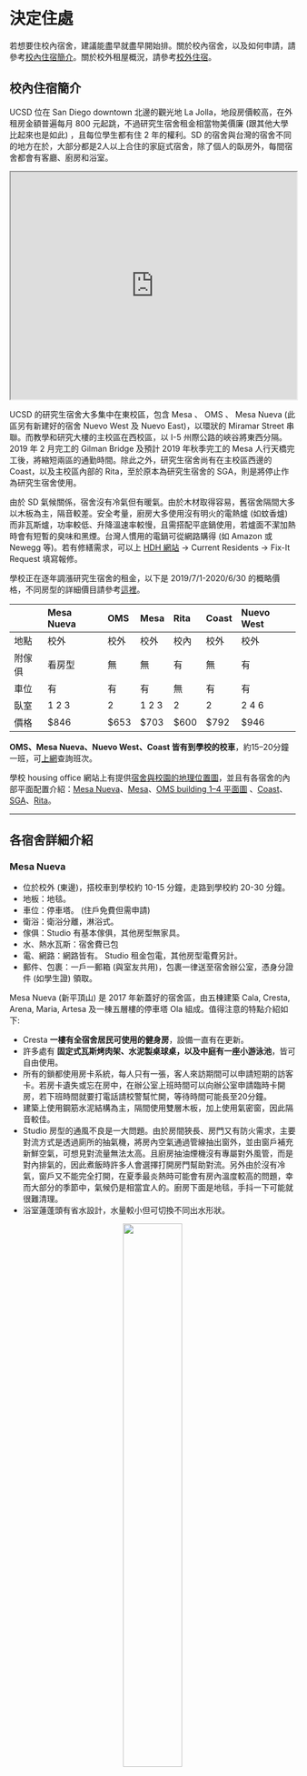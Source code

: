 # 決定住處

若想要住校內宿舍，建議能盡早就盡早開始排。關於校內宿舍，以及如何申請，請參考[校內住宿簡介](#校內住宿簡介)。關於校外租屋概況，請參考[校外住宿](#校外住宿)。

## 校內住宿簡介

UCSD 位在 San Diego downtown 北邊的觀光地 La Jolla，地段房價較高，在外租房金額普遍每月 800 元起跳，不過研究生宿舍租金相當物美價廉 (跟其他大學比起來也是如此) ，且每位學生都有住 2 年的權利。SD 的宿舍與台灣的宿舍不同的地方在於，大部分都是2人以上合住的家庭式宿舍，除了個人的臥房外，每間宿舍都會有客廳、廚房和浴室。

<iframe src="https://www.google.com/maps/d/u/2/embed?mid=1s38f_0vLuMx5AjL-UMttHRomcuRS5qf0" width="100%" height="400"></iframe>

UCSD 的研究生宿舍大多集中在東校區，包含 Mesa 、 OMS 、 Mesa Nueva (此區另有新建好的宿舍 Nuevo West 及 Nuevo East)，以環狀的 Miramar Street 串聯。而教學和研究大樓的主校區在西校區，以 I-5 州際公路的峽谷將東西分隔。 2019 年 2 月完工的 Gilman Bridge 及預計 2019 年秋季完工的 Mesa 人行天橋完工後，將縮短兩區的通勤時間。除此之外，研究生宿舍尚有在主校區西邊的 Coast，以及主校區內部的 Rita，至於原本為研究生宿舍的 SGA，則是將停止作為研究生宿舍使用。
 
由於 SD 氣候關係，宿舍沒有冷氣但有暖氣。由於木材取得容易，舊宿舍隔間大多以木板為主，隔音較差。安全考量，廚房大多使用沒有明火的電熱爐 (如蚊香爐) 而非瓦斯爐，功率較低、升降溫速率較慢，且需搭配平底鍋使用，若爐面不潔加熱時會有短暫的臭味和黑煙。台灣人慣用的電鍋可從網路購得 (如 Amazon 或 Newegg 等)。若有修繕需求，可以上 [HDH 網站](https://hdh.ucsd.edu/arch/pages/) → Current Residents → Fix-It Request 填寫報修。

學校正在逐年調漲研究生宿舍的租金，以下是 2019/7/1-2020/6/30 的概略價格，不同房型的詳細價目請參考[這裡](https://hdh.ucsd.edu/arch/pages/FindYourHome.html)。


|        | Mesa Nueva | OMS  | Mesa  | Rita  | Coast | Nuevo West |
| :---   | :---       | :--- | :---  | :---  | :---  | :--- |
| 地點   | 校外        | 校外 | 校外   | 校內  | 校外  | 校外 |
| 附傢俱 | 看房型      | 無   | 無     | 有    | 無    | 有 |
| 車位   | 有         | 有    | 有     | 無    | 有   | 有 |
| 臥室   | 1 2 3      | 2     | 1 2 3 | 2     | 2    | 2 4 6 |
| 價格   | $846       | $653  | $703  | $600  | $792 | $946 |

**OMS、Mesa Nueva、Nuevo West、Coast 皆有到學校的校車**，約15–20分鐘一班，可[上網](http://www.ucsdbus.com/)查詢班次。

學校 housing office 網站上有提供[宿舍與校園的地理位置圖](http://hdh.ucsd.edu/docs/ucsdcampusmap.pdf)，並且有各宿舍的內部平面配置介紹：[Mesa Nueva](https://hdh.ucsd.edu/arch/pages/MesaNueva.html)、[Mesa](http://hdh.ucsd.edu/arch/mesa.asp)、[OMS building 1–4 平面圖](http://hdh.ucsd.edu/arch/onemiramar.asp) 、[Coast](http://hdh.ucsd.edu/arch/docs/Coast_SiteMapFloorplans.pdf)、[SGA](http://hdh.ucsd.edu/arch/sga.asp)、[Rita](http://hdh.ucsd.edu/RAR/)。

---

## 各宿舍詳細介紹

### Mesa Nueva

* 位於校外 (東邊)，搭校車到學校約 10-15 分鐘，走路到學校約 20-30 分鐘。
* 地板：地毯。
* 車位：停車塔。 (住戶免費但需申請)
* 衛浴：衛浴分離，淋浴式。
* 傢俱：Studio 有基本傢俱，其他房型無家具。
* 水、熱水瓦斯：宿舍費已包
* 電、網路：網路皆有。 Studio 租金包電，其他房型電費另計。
* 郵件、包裹：一戶一郵箱 (與室友共用)，包裹一律送至宿舍辦公室，憑身分證件 (如學生證) 領取。
 
Mesa Nueva (新平頂山) 是 2017 年新蓋好的宿舍區，由五棟建築 Cala, Cresta, Arena, Maria, Artesa 及一棟五層樓的停車塔 Ola 組成。值得注意的特點介紹如下:
  * Cresta **一樓有全宿舍居民可使用的健身房**，設備一直有在更新。
  * 許多處有 **固定式瓦斯烤肉架、水泥製桌球桌，以及中庭有一座小游泳池**，皆可自由使用。
  * 所有的鎖都使用房卡系統，每人只有一張，客人來訪期間可以申請短期的訪客卡。若房卡遺失或忘在房中，在辦公室上班時間可以向辦公室申請臨時卡開房，若下班時間就要打電話請校警幫忙開，等待時間可能長至20分鐘。
  * 建築上使用鋼筋水泥結構為主，隔間使用雙層木板，加上使用氣密窗，因此隔音較佳。
  * Studio 房型的通風不良是一大問題。由於房間狹長、房門又有防火需求，主要對流方式是透過廁所的抽氣機，將房內空氣通過管線抽出窗外，並由窗戶補充新鮮空氣，可想見對流量無法太高。且廚房抽油煙機沒有專屬對外風管，而是對內排氣的，因此煮飯時許多人會選擇打開房門幫助對流。另外由於沒有冷氣，窗戶又不能完全打開，在夏季最炎熱時可能會有房內溫度較高的問題，幸而大部分的季節中，氣候仍是相當宜人的。廚房下面是地毯，手抖一下可能就很難清理。
  * 浴室蓮蓬頭有省水設計，水量較小但可切換不同出水形狀。

<center>
<figure class="image">
    <img src="/img/dorm/MesaNuevaStudio.jpg" width="49.5%">
    <figcaption>Mesa Nueva Studio</figcaption>
</figure>
</center>

### Nuevo West

* 有二、四、六人的房型。
* 位於校外 (東邊)，搭校車到學校約 10-15 分鐘，走路到學校約 20-30 分鐘。
* 地板：地毯。
* 車位：停車塔。 (住戶免費。) 
* 衛浴：衛浴分離，但是洗手台在外面。
* 傢俱：有傢俱，廚房有冰箱、烤箱和電爐，房間有衣櫃、桌子、床墊，客廳有沙發、電視桌、吧檯椅。 
* 水、熱水瓦斯：宿舍費已包。
* 電、網路：電及瓦斯已包，網路跟 Spectrum 合作，也已包入住宿費。
* 郵件、包裹：每個人有自己的密碼信箱，包裹則會由 office email 通知再去拿。

一些值得注意的特點：
* 每兩層樓有洗衣間，洗衣機不算多，但目前看起來還算堪用。
* 一樣有健身房、烤肉架、桌球桌、閱覽室。
* 同樣使用房卡系統，和Mesa Nueva一樣，可以申請短期訪客卡。
* 廚房沒有設置抽風機，可能要將窗戶打開避免油煙。
* 窗戶旁有一小縫，設計上是用來平衡濕氣、維持通風的，但實際上可能會讓房間變更冷。

<center>
<figure class="image">
    <img src="../img/dorm/nuevo_west_1.jpg" width="25%"/>
    <img src="../img/dorm/nuevo_west_3.jpg" width="25%"/>
    <img src="../img/dorm/nuevo_west_2.jpg" width="50%"/>
    <figcaption>Nuevo West</figcaption>
</figure>
</center>

### OMS (One Miramar Street Apartments)

* 兩人一間。
* 位於校外 (東邊，跟 Mesa 在同一區) ，搭校車到學校約20分鐘；騎腳踏車約15分鐘；走路30分鐘
* 地板：地毯。
* 車位：停車塔。 (住戶免費。) 
* 衛浴：衛浴分離。
* 傢俱：無傢俱，廚房僅有冰箱、烤箱和電爐，房間只有衣櫃。 (後幾頁圖中床、沙發、書桌、燈等皆為自行購置。) 
* 水、熱水瓦斯：宿舍費已包。
* 電、網路：網路跟 Spectrum 合作，要登記 SSN 但不需另外付費。電跟 SDGE 合作，另外依用量計費。
* 郵件、包裹：每個人有自己的密碼信箱，包裹則會由 office email 通知再去拿。
* **Building 2 外側靠近五號高速公路，24 小時都蠻吵的。**

<center>
<figure class="image">
    <img src="/img/dorm/oms_1.jpg" width="100%"/>
    <img src="/img/dorm/oms_2.jpg" width="100%"/>
    <img src="/img/dorm/oms_3.jpg" width="100%"/>
    <img src="/img/dorm/OMS_2.jpg" width="100%"/>
    <img src="/img/dorm/OMS_3.jpg" width="100%"/>
    <img src="/img/dorm/OMS_4.jpg" width="100%"/>
    <figcaption>OMS</figcaption>
</figure>
</center>


### Mesa (Central & South Mesa Apartments)

* 兩人一間。
* 位於校外 (東邊) ，搭校車到學校約15–20分鐘。
* 地板：地毯。
* 車位：室外。 (住戶免費) 
* 衛浴：衛浴分離。
* 傢俱：無傢俱，廚房僅有冰箱、烤箱和電爐，房間只有衣櫃 (後幾頁圖中床、沙發、書桌、燈等皆為自行購置) 
* 水、熱水瓦斯：宿舍費已包。
* 電、網路：自行牽線付費。
* 郵件、包裹：一戶一郵箱 (與室友共用) ，包裹則會丟到家門口。

Mesa 是小木屋形式的建築，但隔音不好，若有吵雜的室友或鄰居較麻煩，不過是少數。與其他宿舍比起來稍微舊一點，但價格也相對較低。但須要小心最近在進行 One Mesa計畫，隨時都有可能把你們趕出去進行都更，風險請自負。

Central Mesa 和 South Mesa 皆適合家庭、伴侶。South Mesa 客廳與廚房最大，但房租也最貴，房間與 Central Mesa 差不多大小，二樓有挑高屋頂。

<center>
<figure class="image">
    <img src="/img/dorm/central_mesa_1.png" width="49%"/> 
    <img src="/img/dorm/central_mesa_3.png" width="49%"/> 
    <figcaption>Central Mesa</figcaption>
</figure>
</center>

### Rita (Rita Atkinson Residences)

* Rita Atkinson 聽說要停止租給研究生了
* 兩人一間。
* 位於校內，上課或去圖書館都方便。
* 地板：水泥。
* 車位：**無住戶專用車位**，若要停車需購置校內停車 permit，約 $80/month，但車位不易尋找。
* 衛浴：衛浴合併。
* 傢俱：附沙發、立燈、書桌椅、床、冰箱，客廳及臥房皆無頂燈，須自行添購燈具照明。
* 水、熱水瓦斯：宿舍費已包。
* 電：已牽好，自行付費。 (校內優惠價格，十分便宜。) 
* 網路：自行牽線付費。
* 郵件包裹：每個人有自己信箱，包裹會由 office email 通知再去簽收。

<center>
<figure class="image">
    <img src="/img/dorm/rita_1.png" width="32%"/> 
    <img src="/img/dorm/rita_2.png" width="32%"/> 
    <img src="/img/dorm/rita_4.png" width="32%"/> 
    <figcaption>Rita</figcaption>
</figure>
</center>


### Coast

* 兩人一間。
* 位於校外 (西南側) ，騎腳踏車到學校約8分鐘，走路20分鐘
* 地板：地毯。
* 車位：室外 (住戶免費) 。
* 衛浴：衛浴合併。
* 傢俱：無傢俱，廚房僅有冰箱、烤箱和電爐，房間只有衣櫃。
* 水、熱水瓦斯、網路：宿舍費已包。
* 電：自行牽線付費。
* 郵件包裹：一戶一郵箱 (與室友共用) ，包裹會丟到家門口。

Coast Apartment 比其他宿舍稍為難排一點。走路10–15分鐘就能到海邊 (Shores) ，風景優美，衝浪方便。缺點是屋齡較老舊，廁所跟廚房設備都較舊空間也稍小，廚房水槽沒有食物攪拌器，另外若住一樓可能會較潮濕。


## 宿舍申請

UCSD 研究生宿舍需透過網路[線上申請](https://hdh.ucsd.edu/ARCHWaitList/ARCHMainMenu.aspx)。線上申請分析：

* 申請時間點：越早越好，各位新生們 **一確定要來 UCSD 就一定要先上網申請！！**
* 申請小技巧：申請時要填入住日期，fall 入學的同學們因為競爭激烈， 建議將入住日期往前填，根據2017年經驗，7、8 月太多人競爭，入住日期填在 7 月中以前比較保險。固然繳費就要從入住日開始算，不過比起沒排到宿舍，最後得要住外面，仍然很划算。假如還是沒排到的話，將地段、房型皆改為 any，也會提高排到宿舍的機率。
* 給 offer 的順位：**入住日期 (最接近，而不是最早) > 申請日期 > 志願序**。例如，假設今天有個 6/20 的 Rita 2F 房間空出。有將 Rita 2F 列進志願序的 (不管第幾志願) 的都會依 application date 列出來：

| 學生 | 入住日 | 申請日 | 志願序 |
| :--- | :--- | :--- | :--- |
| A | 7/20 | 4/12 | Rita，Mesa，OMS |
| B | 6/09 | 4/13 | Rita，Mesa，OMS |
| C | 6/18 | 4/14 | Mesa，Rita，OMS |
| D | 6/18 | 4/14 | Rita，Mesa，OMS |
| E | 6/18 | 4/15 | Rita，Mesa，OMS |

   這樣的話會由 D 得到住宿權，因為他的入住日期最接近又比 E 早申請，但其實這是由 housing 工作人員主觀判斷，所以基本上越早填，入住時間越早 (空房多) ，排到的機會就越大[19](tgsahuo_dong_jie_shao.md#fn19)。

* 電話詢問：若一路等到七月都還沒有排到宿舍，不妨直接打到 housing，詢問申請狀況，等他幫你確認後，問他可不可以幫你提前入住日期，如同先前講的，排宿舍有時是工作人員主觀判斷，跟他這樣盧一下，很有可能就排到了。
* 房型選擇：在網頁中可以填三個，依個人需求填入自己的前三志願。大多數的 TGSA 研究生都住在 Mesa Nueva、OMS、Mesa，除非有個人特殊需求，不然強烈建議以這三個宿舍為主。

## Housing FAQ

1. Graduate Housing 能住多久？

   不論碩士或博士研究生都只有住 **兩年**的權利。除非得到 SHORE (Student Housing Opportunity Recruitment Enhancement Program) 的獎勵，這樣就沒有兩年限制，各位同學在期限到之前就要加緊開始找房子摟。

2. 伴侶或另一半？

   只要有一方是 UCSD 的研究生，即可申請 couple 入住，未婚情侶或是已婚夫妻皆可，唯一不一樣的是在申請時要填 couple 入住，並填入另一半的姓名，並在入住時提供以下其中兩項證明：

   * Joint ownership of a motor vehicle.
   * An insurance policy held by one partner that names the other as a beneficiary.
   * A will on behalf of one partner that names the other a beneficiary.
   * Executor or durable power of attorney granted by one partner to the other.
   * Joint responsibility for loans/debts, i.e., credit cards.
   * Joint ownership of property.
   * Joint checking or savings account.
   * A contractual financial arrangement that obligates each of the two parties to provide support, and in the event of termination of the partnership, provides for an equitable division of any joint property.
   * Previous recognition as partners under the policies of another university, company, or municipality, city or state registry.
   * Legal recognition as a family by an outside entity such as a church community.
   * Other documentation may be submitted for consideration.

   最常見的除了結婚證明外，就是銀行的共同賬戶、汽車保險。**Couple 仍然只能住兩年，除非有小孩或是 SHORE，即可以一路住到畢業。**

3. 沒傢俱怎麼辦？

   可以上 TGSA 的 Facebook 社團看有沒有畢業的學長姐要賣傢俱，或是上 UCSD 的[二手物品平台](https://www.facebook.com/groups/UCSDfreeforsale/)看看。建議可以帶個小睡袋過來，以後出去玩也可以用。學校附近開車 20 分鐘有 [IKEA](https://goo.gl/maps/QsmHWxkM7tDXRCGr7)，[Walmart](http://www.walmart.com/) 及 [Amazon](http://www.amazon.com) 也可以線上購買傢俱。

4. 電跟網路怎麼牽？

   每個宿舍不太一樣，入住時 HDH 會提供一個資料夾，按照裡面的步驟即可。底下介紹 OMS 跟 Mesa 的狀況。
   牽電：牽電比較麻煩一些，在沒有 SSN (social security number) 的情況下，除了需要一筆押金，還需要帶著 **I-20、護照**跟 **地址**去 downtown 的 SDGE 一趟 (要先開好銀行戶頭) 再跟著 SDGE 的服務人員指示做就可以了。如果在宿舍是 apartment 有其他室友，由於電費是一起繳的，所以只要某一位有 SDG&E 帳戶並記得按時繳費即可，有 SSN 的同學只要打一通電話請服務人員協助開帳戶即可。
   牽網路：跟宿舍合作的是 Spectrum。可以上網或打電話預約，就會有專人到你家來幫你安裝，在沒有 SSN 的情況下，也要再一筆押金。也可以自行前往 [Spectrum 門市](https://www.spectrum.com/locations/ca/san-diego/8949-ware-ct) 拿數據機、分享器跟數位電視機上盒，回家照裡面的指示裝好再打電話開通。

6. 申請上了，學校如何通知我？

   若排到房子了，學校將會寄 email 通知房型與房號，若不喜歡，有一次可以拒絕 housing 的機會，再排到時一樣會用 email 通知，若再度放棄將視為此次申請無效，需要重頭來過。**務必在 48小時內 回覆 email，否則 housing 將視同你放棄這次機會。**一般在三、四月申請七月底入住的同學不太需要擔心排不到宿舍。

7. 申請上宿舍之後的入住流程？
   1. 在 48 小時內回覆 housing 之後，housing 會要求先繳 100 元的押金和第一個月房租。
   2. 在入住當天上班時間前往 housing 簽一些文件跟拿鑰匙即可 (申請 couple 房的當天要帶齊兩樣證明。) 

8. 如何繳房租？

   若人還在台灣，可去銀行開現金支票寄到 housing (不接受信用卡或跨海匯款) 。來到學校後可以在 cashier 繳，或是在 [TrironLink](http://students.ucsd.edu) 線上轉帳。繳費日期是設定在每月一日，若是在月中入住，將會用天數計算收費。例如：小湯 6/27 入住宿舍，housing 將會收取 (6 月房租 / 30天 × 4 天) 的錢。

9. 住不習慣，想換房？

   若是覺得房間不好，或是遇到惱人的室友又無法溝通，建議在 1 月時再度提出申請，當時因為淡季，宿舍十分好排，流程就跟第一次申請一樣，並不會影響到 2 年的住宿權利，而費用部分如同月中入住，未滿整月將用天數計算。

10. 我入住日期填超早，但人還沒到美國無法繳房租怎麼辦？

	房租為每個月的 1 號繳交，如果還沒有美國帳戶人又還沒到美國的話，可以選擇先使用西聯匯款電匯至學校 TritonLink 帳戶，每個月的 1 號房租將從裡頭自動扣繳，例如 7/15 入住但是 9/15 才抵達，那麼可以選擇直接電匯 3 個月的房租至 TritonLink ，每個月的一號將從裡頭自動扣款，電匯相關資訊可以參考[這裡](https://www.ptt.cc/bbs/studyabroad/M.1530628112.A.B3A.html)。
	
	帳戶餘額不會顯示，當有費用需要繳交 (balance > 0)時會優先從裡頭扣款，如餘額不夠繳交目前費用，就只會將餘額歸零並扣除部分費用。

11. 可以更改 Preference 嗎？
    可以。可以更改房型偏好、更改入住日期。

> **[info] 宿舍生活小撇步**
>
> 
>1. 如果沒帶鑰匙，office 又下班了，只能打電話請校警來開門。不但要付錢，可能也會等上一兩個小時。
>1. 地毯住滿一年可以向 office 申請清理。
>1. 如果有客人來訪，可以跟 office 申請除了自己的房門卡之外的另一張臨時卡跟臨時停車證。
>1. 聽說在宿舍太吵被檢舉三次會被趕出宿舍 (雖然已經有人被檢舉超過五次了還是住得好好的XD)。
>1. 這邊公用的洗衣機烘衣機沒有太多規定，舉凡鞋子地毯貓狗用品都可以拿去洗，所以有些人會自己手洗貼身衣物並在房間晾乾。
>1. 可以去office押學生證借吸塵器或大推車之類的。
>1. 宿舍區都有讀書室、會議室、健身房等，可以多多利用。
>
	
## 校外住宿

沒排到宿舍，人又在台灣，我該怎麼辦？

1. 首先尋找下飛機後來 SD 暫時居住的地方。
   1. 最簡單的方法，住飯店或旅館，但這費用相對較高。
   2. 上 TGSA Facebook 社團尋求協助，通常新生都會提早半個月到一個月來學校，這時許多學長姐仍在台灣或在別處實習，有很大的機會可以找到暫時出租的房間或是客廳。

2. 尋找校外住宿。
   學校附近有許多由管理公司經營的家庭式公寓，房型通常有 1B1B、2B2B 到 3B2B 不等，平均一個人月租大都在 $700-$1600，若多人共享一個房間或是住客廳，平均房租可能比研究生宿舍便宜，但是缺點是需配合他人作息及較無隱私。建議找房子之前先找好室友，否則自己一個人要負擔相當昂貴的租金。最好的組隊時機就是新生說明會，屆時可以先尋找同樣沒有排到宿舍的同學，一般來說，說明會都會在七月初舉行，若是這時還沒有排到宿舍，建議趕快開始尋找校外租屋作為備案。[TGSA Facebook](https://www.facebook.com/groups/13591139149/) 社團不定期都會有人在徵室友。此外，想認識新面孔也可以上 [UCSD Off-Campus Housing](https://offcampushousing.ucsd.edu/) 網站徵室友 (UCSD Off-Campus Housing 需要 PID 碼才能申請進入)。

3. UCSD Off-Campus Housing 網站攻略。
   * 你可以在上面搜尋 available roommates 或張貼自介文將自己變成 available roommate。
   * 可以依地段、室友身份 (UCSD學生？非學生？皆可？) 日期、房型來搜尋房間。
   * 離學校較近的地段為 La Jolla、UTC、University City。
   * 在 Off-Campus Housing 網站上找到的全空房大部分為私人出租，對於剛到的新生比較推薦跟管理公司經營的公寓租房子，不管是簽約或是管理上比較有一套標準。
   * 以下是當時使用此平台租屋的經驗，本來以為會排到宿舍，但等到七月初覺得沒有希望，就開始每天上去看一下空出來的房，在七月底剛好找到 La Regencia 這個社區有個 2B2B 的空出 1B，租屋時間是 9 月初到 11 月底三個月。跟一個朋友一起 share 一個房間 (房間頗大)，並且繼續排宿舍。當初是透過上面留的 email 跟出租的 UCSD 的學生聯絡，所有文件都線上處理，我們有提供財力證明與 I-20 檔案，加入合約也是在線簽名完成。

4. 找房流程。
   1. 上各個管理公司經營的房屋出租網頁看平面圖 (Floor Plan)、設施 (Amenities)及地點。另外，craigslist 是一個很大的租屋網頁平台，但是缺點就是品質難以保證，要多花時間研究。
   2. 網頁上有時候空房更新速度較慢，建議先透過 email 寄信問 leasing office 有沒有空房，或是最早的 move-in date 是什麼時候。若是有朋友在 San Diego 或是自己提早到能夠現場看房的話，建議直接到 leasing office 去現場看房，並跟服務人員拿簽約的資料回家研究，並且詢問簽約時需要準備哪些文件及入住時間；若是無法親自去看屋，只能透過 Yelp 去查一查該社區的評價以及其他人的評論。
   3. 以下是當時租屋的經驗，人在台灣，只透過email和電話聯絡：台灣和聖地牙哥有 15 個小時的時差，所以聖地牙哥這邊 leasing office 普通上班時間都在 8:30a.m.-9:00a.m.，台灣大概是 12:00a.m.-1:00a.m.，先透過 email 確認有空房後，隨即打電話到 leasing office 跟 manager 確認，並且詢問需要準備什麼資料給她。當時我傳了 I-20、VISA、Passport Photo Page 及財力證明。接著 Manager 會要求你填一些基本的線上 application (各公司可能有些許差異) ：Legal Resident Form、Proof of Income、訂金部分是用 Cashier’s check or Money Order (通常是 $500 或一個月房租再加上 application fees) 、Rental Criteria Form and Initial Rental Agreement and addendums (簽名後掃描再傳回去) 。通常管理公司都會要求要幾天內收到訂金的支票，不然無法幫你保留空房，這部分就因每個manager而異。此外校外住宿還要保租借人保險 (Renters insurance) ，不同社區應該有不同合作的保險公司，有很多種方案可以選擇 (月/季/半年/一年) ，之後現場簽約時要帶紙本的 Renters insurance 交給 leasing office。等到訂金部分沒問題後，跟 manager 說好入住日期後，剩下文件就是等到美國後再去填寫。

   以下是幾個學生比較常住的社區，可以參考：
   * [Costa Verde](https://www.gardencommunitiesca.com/communities/costa-verde-village/).
   * [La Regencia](https://www.gardencommunitiesca.com/communities/La-Regencia/).
   * [Nobel Court](http://www.nobelcourt.com/).
   * [La Scala](http://www.thepremiereresidential.com/properties/san-diego/la-scala/).
   * [Regents](http://www.regentslajolla.net/).
   * [Avana](http://www.avanalajolla.com/).
   * [Torrey Pines Village](http://www.torreypinesapts.com/)
   * [Axiom La Jolla](http://www.axiomlajolla.com/)
   * [La Jolla International Gardens](https://www.lajollainternationalgardens.com/)

5. 找房注意事項。
   1. **動作要快！**八、九月有大量新生湧入，你會發現各個公司的空房都不多，是先找好室友，才能快速完成租屋流程。
   2. 附近是否有公車或校車可以到達學校 (公車41、201、202、150..等等) ，UCSD學生證貼上bus sticker可免費搭乘。 ([校車路線](http://www.ucsdbus.com/map)、[公車路線](http://transportation.ucsd.edu/alternatives/transit/index.html)) 
   3. 停車位？有些公寓有三間或兩間房間，但車位可能不夠分配給每個住戶，有計劃買車記得先跟室友溝通好。
   4. 這些出租的公寓，絕大部分跟學校宿舍一樣都是沒有傢俱的喔，看房時所看到有傢俱的是樣品屋，基本上除了冰箱、洗衣機這類的大型電器會附之外，客廳跟房間都是空空的。
   5. 若要在校外租屋可先參考 California Tenants Guide 的相關規定，學校 [Student Legal Services](http://sls.ucsd.edu/) 亦對已註冊學生提供免費法律諮詢，可多加利用。

